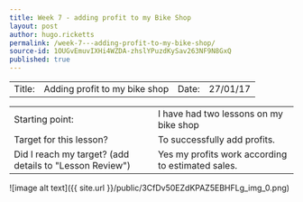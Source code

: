 ```yaml
---
title: Week 7 - adding profit to my Bike Shop
layout: post
author: hugo.ricketts
permalink: /week-7---adding-profit-to-my-bike-shop/
source-id: 1OUGvEmuvIXHi4WZDA-zhslYPuzdKySav263NF9N8GxQ
published: true
---
```

<table>
  <tr>
    <td>Title:  </td>
    <td>Adding profit to my bike shop</td>
    <td> Date:  </td>
    <td>27/01/17</td>
  </tr>
</table>


<table>
  <tr>
    <td>Starting point:</td>
    <td>I have had two lessons on my bike shop</td>
  </tr>
  <tr>
    <td>Target for this lesson?</td>
    <td>To successfully add profits.</td>
  </tr>
  <tr>
    <td>Did I reach my target? 
(add details to "Lesson Review")</td>
    <td>Yes my profits work according to estimated sales.</td>
  </tr>
</table>


![image alt text]({{ site.url }}/public/3CfDv50EZdKPAZ5EBHFLg_img_0.png)

